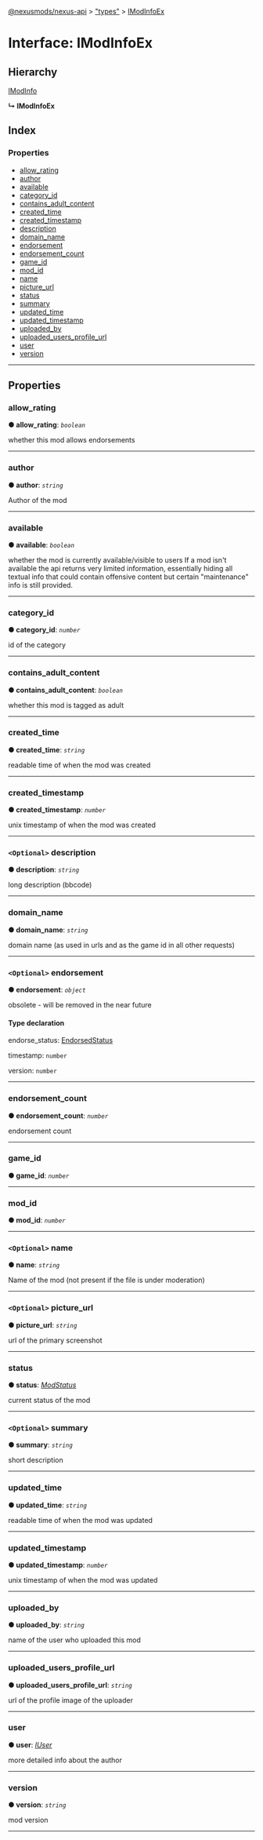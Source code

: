 [@nexusmods/nexus-api](../README.md) > ["types"](../modules/_types_.md) > [IModInfoEx](../interfaces/_types_.imodinfoex.md)

# Interface: IModInfoEx

## Hierarchy

 [IModInfo](_types_.imodinfo.md)

**↳ IModInfoEx**

## Index

### Properties

* [allow_rating](_types_.imodinfoex.md#allow_rating)
* [author](_types_.imodinfoex.md#author)
* [available](_types_.imodinfoex.md#available)
* [category_id](_types_.imodinfoex.md#category_id)
* [contains_adult_content](_types_.imodinfoex.md#contains_adult_content)
* [created_time](_types_.imodinfoex.md#created_time)
* [created_timestamp](_types_.imodinfoex.md#created_timestamp)
* [description](_types_.imodinfoex.md#description)
* [domain_name](_types_.imodinfoex.md#domain_name)
* [endorsement](_types_.imodinfoex.md#endorsement)
* [endorsement_count](_types_.imodinfoex.md#endorsement_count)
* [game_id](_types_.imodinfoex.md#game_id)
* [mod_id](_types_.imodinfoex.md#mod_id)
* [name](_types_.imodinfoex.md#name)
* [picture_url](_types_.imodinfoex.md#picture_url)
* [status](_types_.imodinfoex.md#status)
* [summary](_types_.imodinfoex.md#summary)
* [updated_time](_types_.imodinfoex.md#updated_time)
* [updated_timestamp](_types_.imodinfoex.md#updated_timestamp)
* [uploaded_by](_types_.imodinfoex.md#uploaded_by)
* [uploaded_users_profile_url](_types_.imodinfoex.md#uploaded_users_profile_url)
* [user](_types_.imodinfoex.md#user)
* [version](_types_.imodinfoex.md#version-1)

---

## Properties

<a id="allow_rating"></a>

###  allow_rating

**● allow_rating**: *`boolean`*

whether this mod allows endorsements

___
<a id="author"></a>

###  author

**● author**: *`string`*

Author of the mod

___
<a id="available"></a>

###  available

**● available**: *`boolean`*

whether the mod is currently available/visible to users If a mod isn't available the api returns very limited information, essentially hiding all textual info that could contain offensive content but certain "maintenance" info is still provided.

___
<a id="category_id"></a>

###  category_id

**● category_id**: *`number`*

id of the category

___
<a id="contains_adult_content"></a>

###  contains_adult_content

**● contains_adult_content**: *`boolean`*

whether this mod is tagged as adult

___
<a id="created_time"></a>

###  created_time

**● created_time**: *`string`*

readable time of when the mod was created

___
<a id="created_timestamp"></a>

###  created_timestamp

**● created_timestamp**: *`number`*

unix timestamp of when the mod was created

___
<a id="description"></a>

### `<Optional>` description

**● description**: *`string`*

long description (bbcode)

___
<a id="domain_name"></a>

###  domain_name

**● domain_name**: *`string`*

domain name (as used in urls and as the game id in all other requests)

___
<a id="endorsement"></a>

### `<Optional>` endorsement

**● endorsement**: *`object`*

obsolete - will be removed in the near future

#### Type declaration

 endorse_status: [EndorsedStatus](../modules/_types_.md#endorsedstatus)

 timestamp: `number`

 version: `number`

___
<a id="endorsement_count"></a>

###  endorsement_count

**● endorsement_count**: *`number`*

endorsement count

___
<a id="game_id"></a>

###  game_id

**● game_id**: *`number`*

___
<a id="mod_id"></a>

###  mod_id

**● mod_id**: *`number`*

___
<a id="name"></a>

### `<Optional>` name

**● name**: *`string`*

Name of the mod (not present if the file is under moderation)

___
<a id="picture_url"></a>

### `<Optional>` picture_url

**● picture_url**: *`string`*

url of the primary screenshot

___
<a id="status"></a>

###  status

**● status**: *[ModStatus](../modules/_types_.md#modstatus)*

current status of the mod

___
<a id="summary"></a>

### `<Optional>` summary

**● summary**: *`string`*

short description

___
<a id="updated_time"></a>

###  updated_time

**● updated_time**: *`string`*

readable time of when the mod was updated

___
<a id="updated_timestamp"></a>

###  updated_timestamp

**● updated_timestamp**: *`number`*

unix timestamp of when the mod was updated

___
<a id="uploaded_by"></a>

###  uploaded_by

**● uploaded_by**: *`string`*

name of the user who uploaded this mod

___
<a id="uploaded_users_profile_url"></a>

###  uploaded_users_profile_url

**● uploaded_users_profile_url**: *`string`*

url of the profile image of the uploader

___
<a id="user"></a>

###  user

**● user**: *[IUser](_types_.iuser.md)*

more detailed info about the author

___
<a id="version-1"></a>

###  version

**● version**: *`string`*

mod version

___

